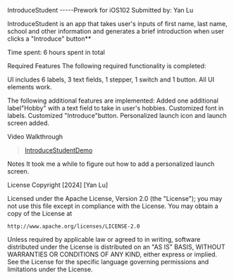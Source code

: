 IntroduceStudent -----Prework for iOS102
Submitted by: Yan Lu

IntroduceStudent is an app that takes user's inputs of first name, last name, school and other information and generates a brief introduction when user clicks a "Introduce" button**

Time spent: 6 hours spent in total

Required Features
The following required functionality is completed:

UI includes 6 labels, 3 text fields, 1 stepper, 1 switch and 1 button.
All UI elements work. 

The following additional features are implemented:
Added one additional label"Hobby" with a text field to take in user's hobbies.
Customized font in labels. Customized "Introduce"button.
Personalized launch icon and launch screen added. 

Video Walkthrough
<blockquote class="imgur-embed-pub" lang="en" data-id="a/SytVgWy"  ><a href="//imgur.com/a/SytVgWy">IntroduceStudentDemo</a></blockquote><script async src="//s.imgur.com/min/embed.js" charset="utf-8"></script>

Notes
It took me a while to figure out how to add a personalized launch screen.

License
Copyright [2024] [Yan Lu]

Licensed under the Apache License, Version 2.0 (the "License");
you may not use this file except in compliance with the License.
You may obtain a copy of the License at

    http://www.apache.org/licenses/LICENSE-2.0

Unless required by applicable law or agreed to in writing, software
distributed under the License is distributed on an "AS IS" BASIS,
WITHOUT WARRANTIES OR CONDITIONS OF ANY KIND, either express or implied.
See the License for the specific language governing permissions and
limitations under the License.
